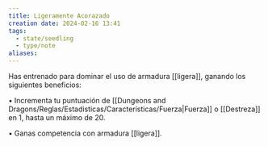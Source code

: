 ```yaml
---
title: Ligeramente Acorazado
creation date: 2024-02-16 13:41
tags:
  - state/seedling
  - type/note
aliases:
---
```

Has entrenado para dominar el uso de armadura [[ligera]], ganando los siguientes beneficios:

• Incrementa tu puntuación de [[Dungeons and Dragons/Reglas/Estadisticas/Características/Fuerza|Fuerza]] o [[Destreza]] en 1, hasta un máximo de 20.

• Ganas competencia con armadura [[ligera]].
